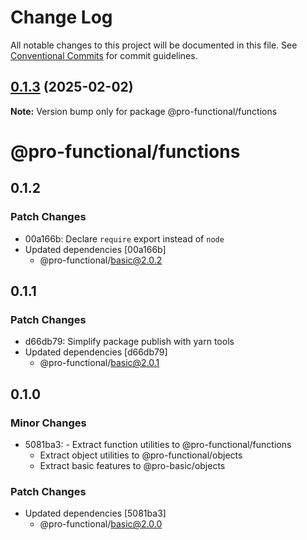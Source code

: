 # Change Log

All notable changes to this project will be documented in this file. See
[Conventional Commits](https://conventionalcommits.org) for commit guidelines.

## [0.1.3](https://github.com/harish-prakash/pro-functional/compare/@pro-functional/functions@0.1.2...@pro-functional/functions@0.1.3) (2025-02-02)

**Note:** Version bump only for package @pro-functional/functions

# @pro-functional/functions

## 0.1.2

### Patch Changes

- 00a166b: Declare `require` export instead of `node`
- Updated dependencies [00a166b]
    - @pro-functional/basic@2.0.2

## 0.1.1

### Patch Changes

- d66db79: Simplify package publish with yarn tools
- Updated dependencies [d66db79]
    - @pro-functional/basic@2.0.1

## 0.1.0

### Minor Changes

- 5081ba3: - Extract function utilities to @pro-functional/functions
    - Extract object utilities to @pro-functional/objects
    - Extract basic features to @pro-basic/objects

### Patch Changes

- Updated dependencies [5081ba3]
    - @pro-functional/basic@2.0.0
